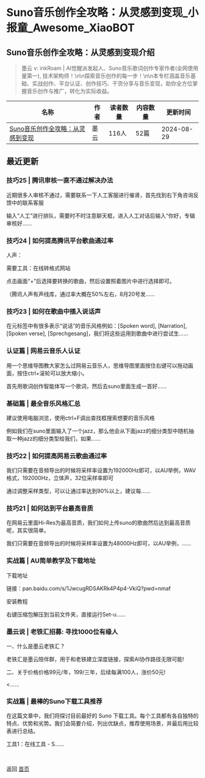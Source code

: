 # Suno音乐创作全攻略：从灵感到变现_小报童_Awesome_XiaoBOT

## Suno音乐创作全攻略：从灵感到变现介绍
> 墨云 v: inkRoam | AI觉醒派发起人、Suno音乐歌词创作专家作者(全网使用量第一), 技术架构师！\n\n探索音乐创作的每一步！\n\n本专栏涵盖音乐基础、实战创作、平台认证、创作技巧、干货分享与音乐变现，助你全方位掌握音乐创作与推广，转化为实际收益。  
  


|名称|作者|读者数量|内容数量|更新时间|
|---|---|---|---|---|
|[Suno音乐创作全攻略：从灵感到变现](https://xiaobot.net/p/inkRoam?refer=0b133df9-27dc-423b-8101-639049001c13)|墨云|116人|52篇|2024-08-29|

## 最近更新
### 技巧25 | 腾讯审核一直不通过解决办法

近期很多人审核不通过，需要联系一下人工客服进行催肾，首先找到右下角咨询反馈中的联系客服

输入“人工”进行排队，需要时不时注意聊天框，进入人工对话后输入“你好，专辑审核好......

### 技巧24 | 如何提高腾讯平台歌曲通过率

人声：

需要工具：在线转格式网站

点击画面“+”后选择要转换的歌曲，然后设置照着图片中进行选择即可。

（腾讯人声有声线库，通过率大概在50%左右，8月20号发......

### 技巧23 | 如何在歌曲中插入说话声

在元标签中有很多表示“说话”的音乐风格例如：[Spoken word], [Narration], [Spoken verse],
[Sprechgesang]，我们将这些运用到歌曲中进行尝试生......

### 认证篇 | 网易云音乐人认证

用一个思维导图教大家怎么过网易云音乐人，思维导图里面按住右键可以拖动画面，按住ctrl+滚轮可以放大缩小。

首先用歌词创作智能体写一个歌词，然后去suno里面生成一首好......

### 基础篇 | 最全音乐风格汇总

建议使用电脑浏览，使用ctrl+F调出查找框搜索想要的音乐风格

例如我们在suno里面输入了一个jazz，那么他会从下面jazz的细分类型中随机抽取一种jazz的细分类型给我们，如果......

### 技巧22 | 如何提高网易云歌曲通过率

我们只需要在音频导出的时候将采样率设置为192000Hz即可，以AU举例，WAV格式，192000Hz，立体声，32位采样率即可

通过调整采样类型，可以让通过率达到90%以上，建议每......

### 技巧21 | 如何达到平台最高音质

在网易云里面Hi-Res为最高音质，我们如何上传suno的歌曲然后达到最高音质呢，其实很简单。

我们只需要在音频导出的时候将采样率设置为48000Hz即可，以AU举例，......

### 实战篇 | AU简单教学及下载地址

下载地址

链接：pan.baidu.com/s/1JwcugRDSAKRk4P4p4-VkiQ?pwd=nmaf

安装教程

右键压缩包解压到当前文件夹，直接运行Set-u......

### 墨云说 | 老铁汇招募: 寻找1000位有缘人

一、什么是墨云老铁汇？

老铁汇是墨云陪伴群，用于和老铁建立深度链接，探索AI协作路径无限可能!

二、关于价格价格99元/年，199/三年，后续每满100人，涨价50元!

<......

### 实战篇 | 最棒的Suno下载工具推荐

在这篇文章中，我们将探讨目前最好的 Suno
下载工具。每个工具都有各自独特的特点、优势和劣势。我们会简要介绍，列出优缺点，推荐使用场景，并最后用比较表进行总结。

工具1：在线工具 - S......


<a href="https://github.com/Reno9527/awesome-xiaobot" style="color: white; text-decoration: none;">awesome-xiaobot</a>

返回 [首页](../README.md)
